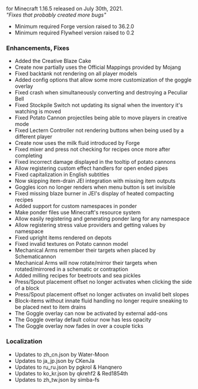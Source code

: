 for Minecraft 1.16.5 released on July 30th, 2021.  
_"Fixes that probably created more bugs"_

- Minimum required Forge version raised to 36.2.0
- Minimum required Flywheel version raised to 0.2

### Enhancements, Fixes

- Added the Creative Blaze Cake
- Create now partially uses the Official Mappings provided by Mojang
- Fixed backtank not rendering on all player models
- Added config options that allow some more customization of the goggle overlay
- Fixed crash when simultaneously converting and destroying a Peculiar Bell
- Fixed Stockpile Switch not updating its signal when the inventory it's watching is moved
- Fixed Potato Cannon projectiles being able to move players in creative mode
- Fixed Lectern Controller not rendering buttons when being used by a different player
- Create now uses the milk fluid introduced by Forge
- Fixed mixer and press not checking for recipes once more after completing
- Fixed incorrect damage displayed in the tooltip of potato cannons
- Allow registering custom effect handlers for open ended pipes
- Fixed capitalization in English subtitles
- Now skipping item-drain JEI integration with missing item outputs
- Goggles icon no longer renders when menu button is set invisible
- Fixed missing blaze burner in JEI's display of heated compacting recipes
- Added support for custom namespaces in ponder
- Make ponder files use Minecraft's resource system
- Allow easily registering and generating ponder lang for any namespace
- Allow registering stress value providers and getting values by namespace
- Fixed upright items rendered on depots
- Fixed invalid textures on Potato cannon model
- Mechanical Arms remember their targets when placed by Schematicannon
- Mechanical Arms will now rotate/mirror their targets when rotated/mirrored in a schematic or contraption
- Added milling recipes for beetroots and sea pickles
- Press/Spout placement offset no longer activates when clicking the side of a block
- Press/Spout placement offset no longer activates on invalid belt slopes
- Block-items without innate fluid handling no longer require sneaking to be placed next to item drains
- The Goggle overlay can now be activated by external add-ons
- The Goggle overlay default colour now has less opacity
- The Goggle overlay now fades in over a couple ticks

### Localization

- Updates to zh_cn.json by Water-Moon
- Updates to ja_jp.json by CKenJa
- Updates to ru_ru.json by pgkrol & Hanqnero
- Updates to ko_kr.json by qkrehf2 & Red1854th
- Updates to zh_tw.json by simba-fs
